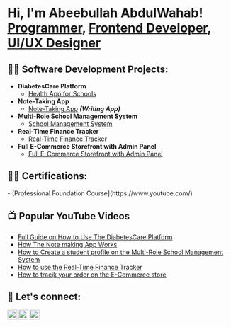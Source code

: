 <h1>Hi, I'm Abeebullah AbdulWahab! <br/><a href="https://https://github.com/HabeebullahTech">Programmer</a>, <a href="https://www.linkedin.com/in/abeebullah1/">Frontend Developer</a>, <a href="https://www.youtube.com/baytulhub">UI/UX Designer</a></h1>

<h2>👨‍💻 Software Development Projects:</h2>

- <b>DiabetesCare Platform</b>
  - [Health App for Schools](https://github.com/)
- <b>Note-Taking App</b>
  - [Note-Taking App](https://github.com/) <b><i>(Writing App)</b></i>
- <b>Multi-Role School Management System</b>
  - [School Management System](https://github.com/)
- <b>Real-Time Finance Tracker</b>
  - [Real-Time Finance Tracker](https://github.com/)
- <b>Full E-Commerce Storefront with Admin Panel</b>
  - [Full E-Commerce Storefront with Admin Panel](https://github.com/)

<h2>👨‍💻 Certifications:</h2>
- [Professional Foundation Course](https://www.youtube.com/)

<h2>📺 Popular YouTube Videos</h2>

- [Full Guide on How to Use The DiabetesCare Platform](https://www.youtube.com/)
- [How The Note making App Works](https://www.youtube.com/)
- [How to Create a student profile on the Multi-Role School Management System](https://www.youtube.com/)
- [How to use the Real-Time Finance Tracker](https://www.youtube.com/)
- [How to tracjk your order on the E-Commerce store](https://www.youtube.com/)

<h2> 🤳 Let's connect:</h2>

[<img align="left" alt="Abeebullah | YouTube" width="22px" src="https://cdn.jsdelivr.net/npm/simple-icons@v3/icons/youtube.svg" />][youtube]
<!-- [<img align="left" alt="Abeebullah | Twitter" width="22px" src="https://cdn.jsdelivr.net/npm/simple-icons@v3/icons/twitter.svg" />][twitter] -->
[<img align="left" alt="Abeebullah | LinkedIn" width="22px" src="https://cdn.jsdelivr.net/npm/simple-icons@v3/icons/linkedin.svg" />][linkedin]
[<img align="left" alt="Abeebullah | Instagram" width="22px" src="https://cdn.jsdelivr.net/npm/simple-icons@v3/icons/instagram.svg" />][instagram]


[youtube]: https://www.youtube.com/c/baytulhub
[instagram]: https://www.instagram.com/mubarakah/
[linkedin]: https://www.linkedin.com/in/mubarakah1



<!--
**HabeebullahTech/HabeebullahTech** is a ✨ _special_ ✨ repository because its `README.md` (this file) appears on your GitHub profile.

Here are some ideas to get you started:

- 🔭 I’m currently working on ...
- 🌱 I’m currently learning ...
- 👯 I’m looking to collaborate on ...
- 🤔 I’m looking for help with ...
- 💬 Ask me about ...
- 📫 How to reach me: ...
- 😄 Pronouns: ...
- ⚡ Fun fact: ...
-->
